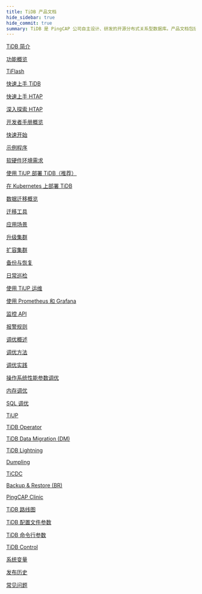 ```yaml
---
title: TiDB 产品文档
hide_sidebar: true
hide_commit: true
summary: TiDB 是 PingCAP 公司自主设计、研发的开源分布式关系型数据库。产品文档包括了 TiDB 简介、功能概览、TiFlash、快速上手 TiDB、HTAP、开发者手册概览、软硬件环境需求、使用 TiUP 部署 TiDB、数据迁移概览、运维、监控、调优、工具、TiDB 路线图、配置文件参数、命令行参数、TiDB Control、系统变量、发布历史、常见问题。
---
```


<LearningPathContainer platform="tidb" title="TiDB" subTitle="TiDB 是 PingCAP 公司自主设计、研发的开源分布式关系型数据库。您可以在这里查看概念介绍、操作指南、应用开发、参考等产品文档。">

<LearningPath label="了解" icon="cloud1">

[TiDB 简介](https://docs.pingcap.com/zh/tidb/v8.3/overview)

[功能概览](https://docs.pingcap.com/zh/tidb/v8.3/basic-features)

[TiFlash](https://docs.pingcap.com/zh/tidb/v8.3/tiflash-overview)

</LearningPath>

<LearningPath label="试用" icon="cloud5">

[快速上手 TiDB](https://docs.pingcap.com/zh/tidb/v8.3/quick-start-with-tidb)

[快速上手 HTAP](https://docs.pingcap.com/zh/tidb/v8.3/quick-start-with-htap)

[深入探索 HTAP](https://docs.pingcap.com/zh/tidb/v8.3/explore-htap)

</LearningPath>

<LearningPath label="开发" icon="doc8">

[开发者手册概览](https://docs.pingcap.com/zh/tidb/v8.3/dev-guide-overview)

[快速开始](https://docs.pingcap.com/zh/tidb/v8.3/dev-guide-build-cluster-in-cloud)

[示例程序](https://docs.pingcap.com/zh/tidb/v8.3/dev-guide-sample-application-spring-boot)

</LearningPath>

<LearningPath label="部署" icon="deploy">

[软硬件环境需求](https://docs.pingcap.com/zh/tidb/v8.3/hardware-and-software-requirements)

[使用 TiUP 部署 TiDB（推荐）](https://docs.pingcap.com/zh/tidb/v8.3/production-deployment-using-tiup)

[在 Kubernetes 上部署 TiDB](https://docs.pingcap.com/zh/tidb-in-kubernetes/stable)

</LearningPath>

<LearningPath label="迁移" icon="cloud3">

[数据迁移概览](https://docs.pingcap.com/zh/tidb/v8.3/migration-overview)

[迁移工具](https://docs.pingcap.com/zh/tidb/v8.3/migration-tools)

[应用场景](https://docs.pingcap.com/zh/tidb/v8.3/migrate-aurora-to-tidb)

</LearningPath>

<LearningPath label="运维" icon="maintain">

[升级集群](https://docs.pingcap.com/zh/tidb/v8.3/upgrade-tidb-using-tiup)

[扩容集群](https://docs.pingcap.com/zh/tidb/v8.3/scale-tidb-using-tiup)

[备份与恢复](https://docs.pingcap.com/zh/tidb/v8.3/backup-and-restore-overview)

[日常巡检](https://docs.pingcap.com/zh/tidb/v8.3/daily-check)

[使用 TiUP 运维](https://docs.pingcap.com/zh/tidb/v8.3/maintain-tidb-using-tiup)

</LearningPath>

<LearningPath label="监控" icon="cloud6">

[使用 Prometheus 和 Grafana](https://docs.pingcap.com/zh/tidb/v8.3/tidb-monitoring-framework)

[监控 API](https://docs.pingcap.com/zh/tidb/v8.3/tidb-monitoring-api)

[报警规则](https://docs.pingcap.com/zh/tidb/v8.3/alert-rules)

</LearningPath>

<LearningPath label="调优" icon="tidb-cloud-tune">

[调优概述](https://docs.pingcap.com/zh/tidb/v8.3/performance-tuning-overview)

[调优方法](https://docs.pingcap.com/zh/tidb/v8.3/performance-tuning-methods)

[调优实践](https://docs.pingcap.com/zh/tidb/v8.3/performance-tuning-practices)

[操作系统性能参数调优](https://docs.pingcap.com/zh/tidb/v8.3/tune-operating-system)

[内存调优](https://docs.pingcap.com/zh/tidb/v8.3/configure-memory-usage)

[SQL 调优](https://docs.pingcap.com/zh/tidb/v8.3/sql-tuning-overview)

</LearningPath>

<LearningPath label="工具" icon="doc7">

[TiUP](https://docs.pingcap.com/zh/tidb/v8.3/tiup-overview)

[TiDB Operator](https://docs.pingcap.com/zh/tidb/v8.3/tidb-operator-overview)

[TiDB Data Migration (DM)](https://docs.pingcap.com/zh/tidb/v8.3/dm-overview)

[TiDB Lightning](https://docs.pingcap.com/zh/tidb/v8.3/tidb-lightning-overview)

[Dumpling](https://docs.pingcap.com/zh/tidb/v8.3/dumpling-overview)

[TiCDC](https://docs.pingcap.com/zh/tidb/v8.3/ticdc-overview)

[Backup & Restore (BR)](https://docs.pingcap.com/zh/tidb/v8.3/backup-and-restore-overview)

[PingCAP Clinic](https://docs.pingcap.com/zh/tidb/v8.3/clinic-introduction)

</LearningPath>

<LearningPath label="参考" icon="cloud-dev">

[TiDB 路线图](https://docs.pingcap.com/zh/tidb/dev/tidb-roadmap)

[TiDB 配置文件参数](https://docs.pingcap.com/zh/tidb/v8.3/tidb-configuration-file)

[TiDB 命令行参数](https://docs.pingcap.com/zh/tidb/v8.3/command-line-flags-for-tidb-configuration)

[TiDB Control](https://docs.pingcap.com/zh/tidb/v8.3/tidb-control)

[系统变量](https://docs.pingcap.com/zh/tidb/v8.3/system-variables)

[发布历史](https://docs.pingcap.com/zh/tidb/v8.3/release-notes)

[常见问题](https://docs.pingcap.com/zh/tidb/v8.3/faq-overview)

</LearningPath>

</LearningPathContainer>
